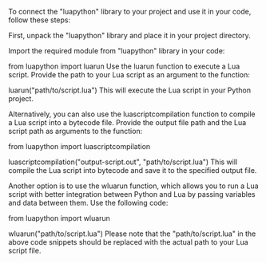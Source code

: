 To connect the "luapython" library to your project and use it in your code, follow these steps:

First, unpack the "luapython" library and place it in your project directory.

Import the required module from "luapython" library in your code:


from luapython import luarun
Use the luarun function to execute a Lua script. Provide the path to your Lua script as an argument to the function:

luarun("path/to/script.lua")
This will execute the Lua script in your Python project.

Alternatively, you can also use the luascriptcompilation function to compile a Lua script into a bytecode file. Provide the output file path and the Lua script path as arguments to the function:

from luapython import luascriptcompilation

luascriptcompilation("output-script.out", "path/to/script.lua")
This will compile the Lua script into bytecode and save it to the specified output file.

Another option is to use the wluarun function, which allows you to run a Lua script with better integration between Python and Lua by passing variables and data between them. Use the following code:

from luapython import wluarun

wluarun("path/to/script.lua")
Please note that the "path/to/script.lua" in the above code snippets should be replaced with the actual path to your Lua script file.